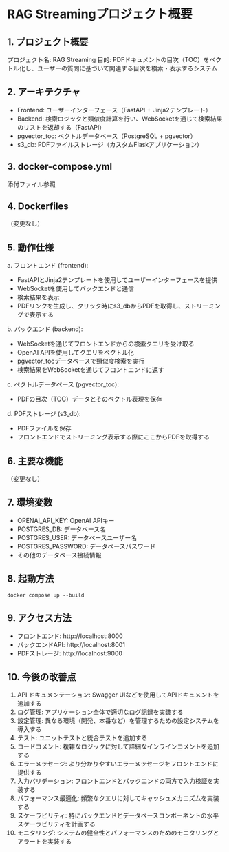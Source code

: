 # RAG Streamingプロジェクト概要

## 1. プロジェクト概要
プロジェクト名: RAG Streaming
目的: PDFドキュメントの目次（TOC）をベクトル化し、ユーザーの質問に基づいて関連する目次を検索・表示するシステム

## 2. アーキテクチャ
- Frontend: ユーザーインターフェース（FastAPI + Jinja2テンプレート）
- Backend: 検索ロジックと類似度計算を行い、WebSocketを通じて検索結果のリストを返却する（FastAPI）
- pgvector_toc: ベクトルデータベース（PostgreSQL + pgvector）
- s3_db: PDFファイルストレージ（カスタムFlaskアプリケーション）

## 3. docker-compose.yml
添付ファイル参照

## 4. Dockerfiles
（変更なし）

## 5. 動作仕様

a. フロントエンド (frontend):
- FastAPIとJinja2テンプレートを使用してユーザーインターフェースを提供
- WebSocketを使用してバックエンドと通信
- 検索結果を表示
- PDFリンクを生成し、クリック時にs3_dbからPDFを取得し、ストリーミングで表示する

b. バックエンド (backend):
- WebSocketを通じてフロントエンドからの検索クエリを受け取る
- OpenAI APIを使用してクエリをベクトル化
- pgvector_tocデータベースで類似度検索を実行
- 検索結果をWebSocketを通じてフロントエンドに返す

c. ベクトルデータベース (pgvector_toc):
- PDFの目次（TOC）データとそのベクトル表現を保存

d. PDFストレージ (s3_db):
- PDFファイルを保存
- フロントエンドでストリーミング表示する際にここからPDFを取得する

## 6. 主要な機能
（変更なし）

## 7. 環境変数
- OPENAI_API_KEY: OpenAI APIキー
- POSTGRES_DB: データベース名
- POSTGRES_USER: データベースユーザー名
- POSTGRES_PASSWORD: データベースパスワード
- その他のデータベース接続情報

## 8. 起動方法
```
docker compose up --build
```

## 9. アクセス方法
- フロントエンド: http://localhost:8000
- バックエンドAPI: http://localhost:8001
- PDFストレージ: http://localhost:9000

## 10. 今後の改善点
1. API ドキュメンテーション: Swagger UIなどを使用してAPIドキュメントを追加する
2. ログ管理: アプリケーション全体で適切なログ記録を実装する
3. 設定管理: 異なる環境（開発、本番など）を管理するための設定システムを導入する
4. テスト: ユニットテストと統合テストを追加する
5. コードコメント: 複雑なロジックに対して詳細なインラインコメントを追加する
6. エラーメッセージ: より分かりやすいエラーメッセージをフロントエンドに提供する
7. 入力バリデーション: フロントエンドとバックエンドの両方で入力検証を実装する
8. パフォーマンス最適化: 頻繁なクエリに対してキャッシュメカニズムを実装する
9. スケーラビリティ: 特にバックエンドとデータベースコンポーネントの水平スケーラビリティを計画する
10. モニタリング: システムの健全性とパフォーマンスのためのモニタリングとアラートを実装する
